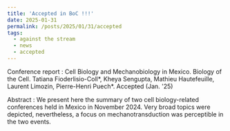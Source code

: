 ```yaml
---
title: 'Accepted in BoC !!!'
date: 2025-01-31
permalink: /posts/2025/01/31/accepted
tags:
  - against the stream
  - news
  - accepted
---
```


Conference report : Cell Biology and Mechanobiology in Mexico. Biology of the Cell. Tatiana Fioderlisio-Coll*, Kheya Sengupta, Mathieu Hautefeuille, Laurent Limozin, Pierre-Henri Puech*. Accepted (Jan. '25)

Abstract : We present here the summary of two cell biology-related conferences held in Mexico in November 2024. Very broad topics were depicted, nevertheless, a focus on mechanotransduction was perceptible in the two events.

 
